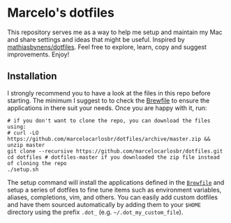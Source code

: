 # Marcelo's dotfiles

This repository serves me as a way to help me setup and maintain my Mac and share settings and ideas that might be useful. Inspired by [mathiasbynens/dotfiles](https://github.com/mathiasbynens/dotfiles). Feel free to explore, learn, copy and suggest improvements. Enjoy!

## Installation

I strongly recommend you to have a look at the files in this repo before starting. The minimum I suggest to to check the [Brewfile](./Brewfile) to ensure the applications in there suit your needs. Once you are happy with it, run:

```shell
# if you don't want to clone the repo, you can download the files using:
# curl -LO https://github.com/marcelocarlosbr/dotfiles/archive/master.zip && unzip master
git clone --recursive https://github.com/marcelocarlosbr/dotfiles.git
cd dotfiles # dotfiles-master if you downloaded the zip file instead of cloning the repo
./setup.sh
```

The setup command will install the applications defined in the [`Brewfile`](./Brewfile) and setup a series of dotfiles to fine tune items such as environment variables, aliases, completions, vim, and others. You can easily add custom dotfiles and have them sourced automatically by adding them to your `$HOME` directory using the prefix `.dot_` (e.g. `~/.dot_my_custom_file`).
